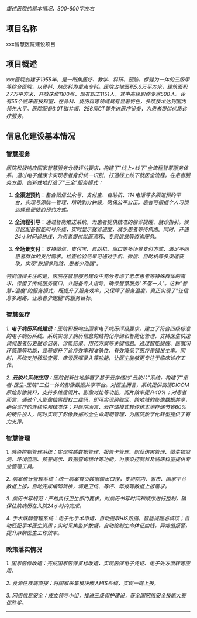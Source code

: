 
*描述医院的基本情况，300-600字左右*

## 项目名称
xxx智慧医院建设项目

## 项目概述

*xxx医院创建于1955年，是一所集医疗、教学、科研、预防、保健为一体的三级甲等综合医院，以骨科、烧伤科为重点专科。医院占地面积5.6万平方米，建筑面积7.7万平方米，开放床位1100张，现有职工1151人，其中高级职称专家500人。设有55个临床医技科室，在骨科、烧伤科等领域具有显著特色，多项技术达到国内领先水平。医院配备3.0T磁共振、256层CT等先进医疗设备，为患者提供优质诊疗服务。*


## 信息化建设基本情况

### 智慧服务

*医院积极响应国家智慧服务分级评估要求，构建了"线上+线下"全流程智慧服务体系。通过电子健康卡实现患者身份统一识别，打通线上线下就医全流程。在患者服务方面，创新性地打造了"三全"服务模式：*

1. **全渠道预约**：*整合微信公众号、支付宝、自助机、114电话等多渠道预约平台，实现号源统一管理，精确到分钟级，确保公平公正。患者可根据个人习惯选择最便捷的预约方式。*

2. **全流程引导**：*通过智能推送系统，为患者提供精准的候诊提醒、就诊指引。候诊区配备智能叫号系统，实时显示就诊进度，减少患者等待焦虑。同时，开通24小时问诊热线，为患者提供就医流程、专家信息等咨询服务。*

3. **全场景支付**：*支持微信、支付宝、自助机、窗口等多场景支付方式，满足不同患者群体的支付需求。检查检验结果可通过手机、微信、自助机等多渠道获取，实现"数据多跑路，患者少跑腿"。*

*特别值得关注的是，医院在智慧服务建设中充分考虑了老年患者等特殊群体的需求，保留了传统服务窗口，并配备专人指导，确保智慧服务"不落一人"。这种"智慧+温度"的服务模式，既提升了服务效率，又保障了服务温度，真正实现了"让信息多跑路，让患者少跑腿"的服务目标。*

### 智慧医疗

*1. **电子病历系统建设**：医院积极响应国家电子病历评级要求，建立了符合四级标准的电子病历系统。系统实现了病历信息的结构化存储和智能化管理，支持医生快速调阅患者历史就诊记录、诊断结果、用药方案等关键信息。通过智能提醒、医嘱闭环管理等功能，显著提升了诊疗效率和准确性，有效降低了医疗差错发生率。同时，系统支持移动查房、床旁医嘱录入等功能，让医生能够更专注于临床诊疗工作。*

*2. **云胶片系统应用**：医院创新性地部署了基于云存储的"云胶片"系统，构建了"患者-医生-医院"三位一体的影像数据共享平台。对医生而言，系统提供高清DICOM原始影像资料，支持多维度阅片、影像对比等功能，阅片效率提升40%；对患者而言，通过个人影像档案授权二维码，即可实现跨院区、跨地域的影像数据共享，确保诊疗的连续性和精准性；对医院而言，云存储模式较传统本地存储节省60%的硬件投入，同时实现了影像数据的全生命周期管理，为医院数字化转型提供了有力支撑。*

### 智慧管理

*1. 感染控制管理系统：实现院感数据管理、报告卡管理、职业伤害管理、微生物监测、环境监测、预警提示、数据查询统计等功能，为感染控制科及临床科室提供专业管理工具。*

*2. 病案统计管理系统：统一病案首页数据输出口径，支持院内、省市、国家平台数据上报，自动完成编码转换，满足卫统、等评、年报等数据上报需求。*

*3. 病历书写规范：严格执行卫生部门要求，对病历书写时间和顺序进行控制，确保住院病历在入院24小时内完成。*

*4. 手术麻醉管理系统：电子化手术申请，自动提取HIS数据，智能提醒必填项；自动匹配手术医生资质；实时采集监护数据，自动绘制生命体征曲线，异常值报警，提升麻醉医生工作效率。*

### 政策落实情况

*1. 国家医保改造：完成国家医保贯标改造，实现医保电子凭证、电子处方流转等应用。*

*2. 食源性疾病直报：将国家采集模块嵌入HIS系统，实现一键上报。*

*3. 网络信息安全：成立领导小组，推进三级保护建设，获全国网络安全技能大赛优胜奖。*

---



